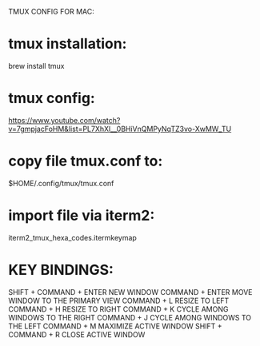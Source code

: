 TMUX CONFIG FOR MAC:

# tmux installation:
brew install tmux

# tmux config:

https://www.youtube.com/watch?v=7gmpjacFoHM&list=PL7XhXl__0BHiVnQMPyNqTZ3vo-XwMW_TU

# copy file tmux.conf to:
$HOME/.config/tmux/tmux.conf

# import file via iterm2:
iterm2_tmux_hexa_codes.itermkeymap


# KEY BINDINGS:

SHIFT + COMMAND + ENTER        NEW WINDOW
COMMAND + ENTER                MOVE WINDOW TO THE PRIMARY VIEW
COMMAND + L                    RESIZE TO LEFT
COMMAND + H                    RESIZE TO RIGHT
COMMAND + K                    CYCLE AMONG WINDOWS TO THE RIGHT
COMMAND + J                    CYCLE AMONG WINDOWS TO THE LEFT
COMMAND + M                    MAXIMIZE ACTIVE WINDOW
SHIFT + COMMAND + R            CLOSE ACTIVE WINDOW
